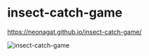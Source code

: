# insect-catch-game

https://neonagat.github.io/insect-catch-game/

![insect-catch-game](https://user-images.githubusercontent.com/73759315/160604985-b6fc7cac-efe5-415d-85b5-00dc55976e6f.png)
